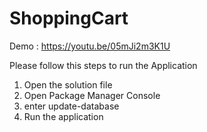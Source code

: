 # ShoppingCart

Demo : https://youtu.be/05mJi2m3K1U

Please follow this steps to run the Application
1) Open the solution file
2) Open Package Manager Console
3) enter update-database
4) Run the application
